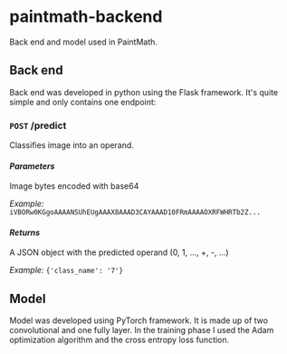 # paintmath-backend
Back end and model used in PaintMath.
## Back end
Back end was developed in python using the Flask framework. It's quite simple and only contains one endpoint:

### `POST` /predict
Classifies image into an operand.
#### _Parameters_
Image bytes encoded with base64

*Example:* `iVBORw0KGgoAAAANSUhEUgAAAX8AAAD3CAYAAAD10FRmAAAAOXRFWHRTb2Z...`
#### _Returns_
A JSON object with the predicted operand (0, 1, ..., +, -, ...)

*Example:* `{'class_name': '7'}`

## Model
Model was developed using PyTorch framework. It is made up of two convolutional and one fully layer. 
In the training phase I used the Adam optimization algorithm and the cross entropy loss function. 
